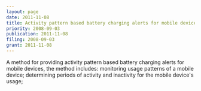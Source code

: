 ```yaml
---
layout: page
date: 2011-11-08
title: Activity pattern based battery charging alerts for mobile devices
priority: 2008-09-03
publication: 2011-11-08
filing: 2008-09-03
grant: 2011-11-08
---
```

A method for providing activity pattern based battery charging alerts for mobile devices, the method includes: monitoring usage patterns of a mobile device; determining periods of activity and inactivity for the mobile device's usage;